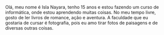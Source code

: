 Olá, meu nome é Isla Nayara, tenho 15 anos e estou fazendo um curso de informática, onde estou aprendendo muitas coisas. No meu tempo livre, gosto de ler livros de romance, ação e aventura.
A faculdade que eu gostaria de cursar é fotografia, pois eu amo tirar fotos de paisagens e de diversas outras coisas.
